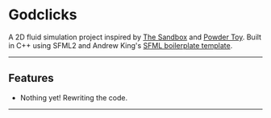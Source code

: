 # Godclicks
A 2D fluid simulation project inspired by [The Sandbox](https://store.steampowered.com/app/265810/The_Sandbox/) and [Powder Toy](https://powdertoy.co.uk/). Built in C++ using SFML2 and Andrew King's [SFML boilerplate template](https://github.com/andrew-r-king/sfml-vscode-boilerplate).

---

## Features

 * Nothing yet! Rewriting the code.

---
